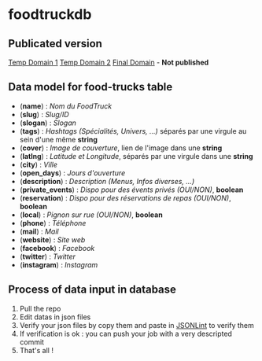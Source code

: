 # foodtruckdb

## Publicated version 
[Temp Domain 1](https://app-btohsabsvn.now.sh/)
[Temp Domain 2](https://allofoodtruck.now.sh/)
[Final Domain](https://allofoodtruck.com/) - **Not published**

## Data model for food-trucks table
- (**name**)           : *Nom du FoodTruck*
- (**slug**)           : *Slug/ID*
- (**slogan**)         : *Slogan*
- (**tags**)           : *Hashtags (Spécialités, Univers, ...)* séparés par une virgule au sein d'une même **string**
- (**cover**)          : *Image de couverture*, lien de l'image dans une **string**
- (**latlng**)         : *Latitude et Longitude*, séparés par une virgule dans une **string**
- (**city**)           : *Ville*
- (**open_days**)      : *Jours d'ouverture*
- (**description**)    : *Description (Menus, Infos diverses, ...)*
- (**private_events**) : *Dispo pour des évents privés (OUI/NON)*, **boolean**
- (**reservation**)    : *Dispo pour des réservations de repas (OUI/NON)*, **boolean**
- (**local**)          : *Pignon sur rue (OUI/NON)*, **boolean**
- (**phone**)          : *Téléphone*
- (**mail**)           : *Mail*
- (**website**)        : *Site web*
- (**facebook**)       : *Facebook*
- (**twitter**)        : *Twitter*
- (**instagram**)      : *Instagram*

## Process of data input in database
1. Pull the repo
2. Edit datas in json files
3. Verify your json files by copy them and paste in [JSONLint](https://jsonlint.com/) to verify them
4. If verification is ok : you can push your job with a very descripted commit
5. That's all !